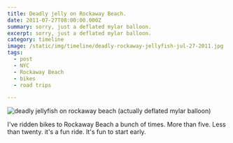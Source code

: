 ```yaml
---
title: Deadly jelly on Rockaway Beach.
date: 2011-07-27T08:00:00.000Z
summary: sorry, just a deflated mylar balloon.
excerpt: sorry, just a deflated mylar balloon.
category: timeline
image: /static/img/timeline/deadly-rockaway-jellyfish-jul-27-2011.jpg
tags:
  - post 
  - NYC
  - Rockaway Beach
  - bikes
  - road trips

---
```


![deadly jellyfish on rockaway beach (actually deflated mylar balloon)](/static/img/timeline/deadly-rockaway-jellyfish-jul-27-2011.jpg "deadly jellyfish on rockaway beach (actually deflated mylar balloon)")

I've ridden bikes to Rockaway Beach a bunch of times. More than five. Less than twenty. it's a fun ride. It's fun to start early.